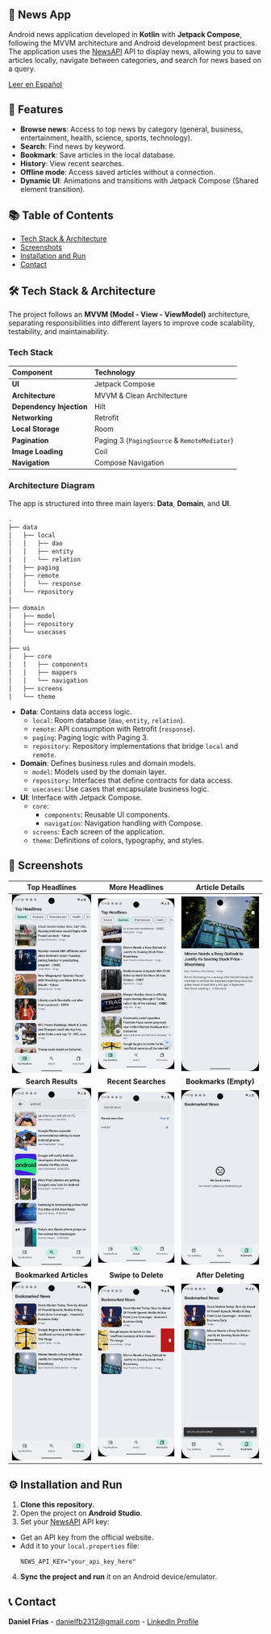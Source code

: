 ## 📰 News App

Android news application developed in **Kotlin** with **Jetpack Compose**, following the MVVM architecture and Android development best practices.
The application uses the [NewsAPI](https://newsapi.org/) API to display news, allowing you to save articles locally, navigate between categories, and search for news based on a query.

<p>
<a href="README_ES.md">Leer en Español</a>
</p>

## 📱 Features

* **Browse news**: Access to top news by category (general, business, entertainment, health, science, sports, technology).
* **Search**: Find news by keyword.
* **Bookmark**: Save articles in the local database.
* **History**: View recent searches.
* **Offline mode**: Access saved articles without a connection.
* **Dynamic UI**: Animations and transitions with Jetpack Compose (Shared element transition).

## 📚 Table of Contents

- [Tech Stack & Architecture](#-tech-stack--architecture)
- [Screenshots](#-screenshots)
- [Installation and Run](#-installation-and-run)
- [Contact](#-contact)

## 🛠️ Tech Stack & Architecture

The project follows an **MVVM (Model - View - ViewModel)** architecture, separating responsibilities into different layers to improve code scalability, testability, and maintainability.

### Tech Stack

| Component | Technology                                                                                                              |
| :--- |:------------------------------------------------------------------------------------------------------------------------|
| **UI** | Jetpack Compose                                                                                                         |
| **Architecture** | MVVM & Clean Architecture                                                                                               |
| **Dependency Injection** | Hilt                                                                                                                    |
| **Networking** | Retrofit                                                                                                                |
| **Local Storage** | Room                                                                                                                    |
| **Pagination** | Paging 3 (`PagingSource` & `RemoteMediator`)                                                                            |
| **Image Loading** | Coil                                                                                                                    |
| **Navigation** | Compose Navigation                                           |

### Architecture Diagram

The app is structured into three main layers: **Data**, **Domain**, and **UI**.


```
.
├── data
│   ├── local
│   │   ├── dao
│   │   ├── entity
│   │   └── relation
│   ├── paging
│   ├── remote
│   │   └── response
│   └── repository
│
├── domain
│   ├── model
│   ├── repository
│   └── usecases
│
├── ui
│   ├── core
│   │   ├── components
│   │   ├── mappers
│   │   └── navigation
│   ├── screens
│   └── theme
```

* **Data**: Contains data access logic.
  * `local`: Room database (`dao`, `entity`, `relation`).
  * `remote`: API consumption with Retrofit (`response`).
  * `paging`: Paging logic with Paging 3.
  * `repository`: Repository implementations that bridge `local` and `remote`.
* **Domain**: Defines business rules and domain models.
  * `model`: Models used by the domain layer.
  * `repository`: Interfaces that define contracts for data access.
  * `usecases`: Use cases that encapsulate business logic.
* **UI**: Interface with Jetpack Compose.
  * `core`:
    * `components`: Reusable UI components.
    * `navigation`: Navigation handling with Compose.
  * `screens`: Each screen of the application.
  * `theme`: Definitions of colors, typography, and styles.

## 📸 Screenshots

| Top Headlines | More Headlines | Article Details |
| :---: | :---: | :---: |
| <img src="images/en/en_top_headlines_screen_1.png" alt="Top Headlines Screen 1" width="200"/> | <img src="images/en/en_top_headlines_screen_2.png" alt="Top Headlines Screen 2" width="200"/> | <img src="images/en/en_details_screen.png" alt="Details Screen" width="200"/> |
| **Search Results** | **Recent Searches** | **Bookmarks (Empty)** |
| <img src="images/en/en_search_screen_results.png" alt="Search Screen" width="200"/> | <img src="images/en/en_search_screen_recent_searches.png" alt="Search Screen - Recent searches" width="200"/> | <img src="images/en/en_bookmark_screen_empty.png" alt="Bookmark Screen Empty" width="200"/> |
| **Bookmarked Articles** | **Swipe to Delete** | **After Deleting** |
| <img src="images/en/en_bookmark_screen.png" alt="Bookmark Screen" width="200"/> | <img src="images/en/en_bookmark_screen_swipe.png" alt="Bookmark Screen - Swipe" width="200"/> | <img src="images/en/en_bookmark_screen_after_swipe.png" alt="Bookmark Screen - After swipe" width="200"/> |

## ⚙️ Installation and Run

1.  **Clone this repository.**
2.  Open the project on **Android Studio**.
3.  Set your [NewsAPI](https://newsapi.org/) API key:
  * Get an API key from the official website.
  * Add it to your `local.properties` file:
      ```properties
      NEWS_API_KEY="your_api_key_here"
      ```
4.  **Sync the project and run** it on an Android device/emulator.

## 📞 Contact

**Daniel Frías** - [danielfb2312@gmail.com](mailto:danielfb2312@gmail.com) - [LinkedIn Profile](https://www.linkedin.com/in/daniel-frias-balbuena/)

